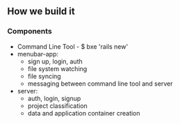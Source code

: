 ## How we build it

### Components
* Command Line Tool - $ bxe 'rails new'
* menubar-app:
  * sign up, login, auth
  * file system watching
  * file syncing 
  * messaging between command line tool and server
* server:
  * auth, login, signup
  * project classification
  * data and application container creation
